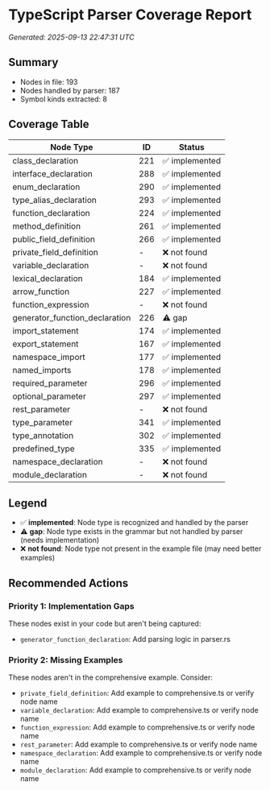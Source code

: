# TypeScript Parser Coverage Report

*Generated: 2025-09-13 22:47:31 UTC*

## Summary
- Nodes in file: 193
- Nodes handled by parser: 187
- Symbol kinds extracted: 8

## Coverage Table

| Node Type | ID | Status |
|-----------|-----|--------|
| class_declaration | 221 | ✅ implemented |
| interface_declaration | 288 | ✅ implemented |
| enum_declaration | 290 | ✅ implemented |
| type_alias_declaration | 293 | ✅ implemented |
| function_declaration | 224 | ✅ implemented |
| method_definition | 261 | ✅ implemented |
| public_field_definition | 266 | ✅ implemented |
| private_field_definition | - | ❌ not found |
| variable_declaration | - | ❌ not found |
| lexical_declaration | 184 | ✅ implemented |
| arrow_function | 227 | ✅ implemented |
| function_expression | - | ❌ not found |
| generator_function_declaration | 226 | ⚠️ gap |
| import_statement | 174 | ✅ implemented |
| export_statement | 167 | ✅ implemented |
| namespace_import | 177 | ✅ implemented |
| named_imports | 178 | ✅ implemented |
| required_parameter | 296 | ✅ implemented |
| optional_parameter | 297 | ✅ implemented |
| rest_parameter | - | ❌ not found |
| type_parameter | 341 | ✅ implemented |
| type_annotation | 302 | ✅ implemented |
| predefined_type | 335 | ✅ implemented |
| namespace_declaration | - | ❌ not found |
| module_declaration | - | ❌ not found |

## Legend

- ✅ **implemented**: Node type is recognized and handled by the parser
- ⚠️ **gap**: Node type exists in the grammar but not handled by parser (needs implementation)
- ❌ **not found**: Node type not present in the example file (may need better examples)

## Recommended Actions

### Priority 1: Implementation Gaps
These nodes exist in your code but aren't being captured:

- `generator_function_declaration`: Add parsing logic in parser.rs

### Priority 2: Missing Examples
These nodes aren't in the comprehensive example. Consider:

- `private_field_definition`: Add example to comprehensive.ts or verify node name
- `variable_declaration`: Add example to comprehensive.ts or verify node name
- `function_expression`: Add example to comprehensive.ts or verify node name
- `rest_parameter`: Add example to comprehensive.ts or verify node name
- `namespace_declaration`: Add example to comprehensive.ts or verify node name
- `module_declaration`: Add example to comprehensive.ts or verify node name

